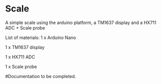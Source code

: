 # Scale
A simple scale using the arduino platform, a TM1637 display and a HX711 ADC + Scale probe

List of materials:
  1 x Arduino Nano
  
  1 x TM1637 display
  
  1 x HX711 ADC
  
  1 x Scale probe

#Documentation to be completed.
